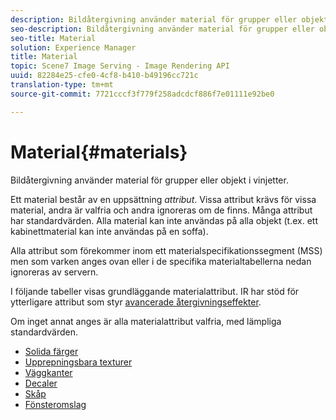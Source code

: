 ```yaml
---
description: Bildåtergivning använder material för grupper eller objekt i vinjetter.
seo-description: Bildåtergivning använder material för grupper eller objekt i vinjetter.
seo-title: Material
solution: Experience Manager
title: Material
topic: Scene7 Image Serving - Image Rendering API
uuid: 82284e25-cfe0-4cf8-b410-b49196cc721c
translation-type: tm+mt
source-git-commit: 7721cccf3f779f258adcdcf886f7e01111e92be0

---
```



# Material{#materials}

Bildåtergivning använder material för grupper eller objekt i vinjetter.

Ett material består av en uppsättning *attribut*. Vissa attribut krävs för vissa material, andra är valfria och andra ignoreras om de finns. Många attribut har standardvärden. Alla material kan inte användas på alla objekt (t.ex. ett kabinettmaterial kan inte användas på en soffa).

Alla attribut som förekommer inom ett materialspecifikationssegment (MSS) men som varken anges ovan eller i de specifika materialtabellerna nedan ignoreras av servern.

I följande tabeller visas grundläggande materialattribut. IR har stöd för ytterligare attribut som styr [avancerade återgivningseffekter](../../../../../../ir-api/http-protocol/image-rendering-api-ref/c-ir-http-protocol-ref/c-ir-http-protocol-syntax-and-features/c-ir-advanced-render-effects/c-ir-advanced-render-effects.md#concept-bf8b6d8460244b9cacc7f4a3df4c5281).

Om inget annat anges är alla materialattribut valfria, med lämpliga standardvärden.

* [Solida färger](r-ir-solid-colors.md)
* [Upprepningsbara texturer](r-ir-repeatable-textures.md)
* [Väggkanter](r-ir-wall-borders.md)
* [Decaler](r-ir-decals.md)
* [Skåp](r-ir-cabinets.md)
* [Fönsteromslag](r-ir-window-coverings.md)
